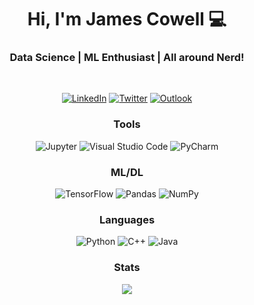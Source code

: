 <h1 align="center"> Hi, I'm James Cowell 💻 </h1>
<h3 align="center">  Data Science | ML Enthusiast | All around Nerd! </h3> <br>
<div align="center">
<p align="center"> 
<a href="https://www.linkedin.com/in/jmcowell/"><img alt="LinkedIn" src="https://img.shields.io/badge/-James_Cowell-blue?style=flat-square&logo=Linkedin&logoColor=white&link=https://www.linkedin.com/in/jmcowell/"></a>
<a href="https://twitter.com/ChaoSweeper"><img alt="Twitter" src="https://img.shields.io/badge/-ChaoSweeper-1ca0f1?style=flat-square&logo=twitter&logoColor=white&link=https://twitter.com/ChaoSweeper"></a>
<a href="mailto:mcowell@outlook.com"><img alt="Outlook" src="https://img.shields.io/badge/James Cowell-0078D4?style=for-the-badge&logo=microsoft-outlook&style=flat-square&logoColor=white" /></a>
</p>

### Tools
<img alt="Jupyter" src="https://img.shields.io/badge/Jupyter-%23F37626.svg?&style=flat-square&logo=Jupyter&logoColor=white" />
<img alt="Visual Studio Code" src="https://img.shields.io/badge/VisualStudioCode-0078d7.svg?&style=flat-square&logo=visual-studio-code&logoColor=white"/>
<img alt="PyCharm" src="https://img.shields.io/badge/pycharm-143?&style=flat-square&&logo=pycharm&logoColor=black&color=black&labelColor=green"/>

### ML/DL
<img alt="TensorFlow" src="https://img.shields.io/badge/TensorFlow-%23FF6F00.svg?&style=flat-square&logo=TensorFlow&logoColor=white" />
<img alt="Pandas" src="https://img.shields.io/badge/pandas-%23150458.svg?&style=flat-square&logo=pandas&logoColor=white" />
<img alt="NumPy" src="https://img.shields.io/badge/numpy-%23013243.svg?&style=flat-square&logo=numpy&logoColor=white" />

### Languages
<img alt="Python" src="https://img.shields.io/badge/python-%2314354C.svg?&style=flat-square&logo=python&logoColor=white"/>
<img alt="C++" src="https://img.shields.io/badge/c++-%2300599C.svg?&style=flat-square&logo=c%2B%2B&logoColor=white"/>
<img alt="Java" src="https://img.shields.io/badge/java-%23ED8B00.svg?&style=flat-square&logo=java&logoColor=white"/>

### Stats
<p align="center">
  <img src="https://github-readme-stats.vercel.app/api?username=chaosweeper&show_icons=true_color=fff&icon_color=79ff97&text_color=9f9f9f&bg_color=151515"/>
</p>